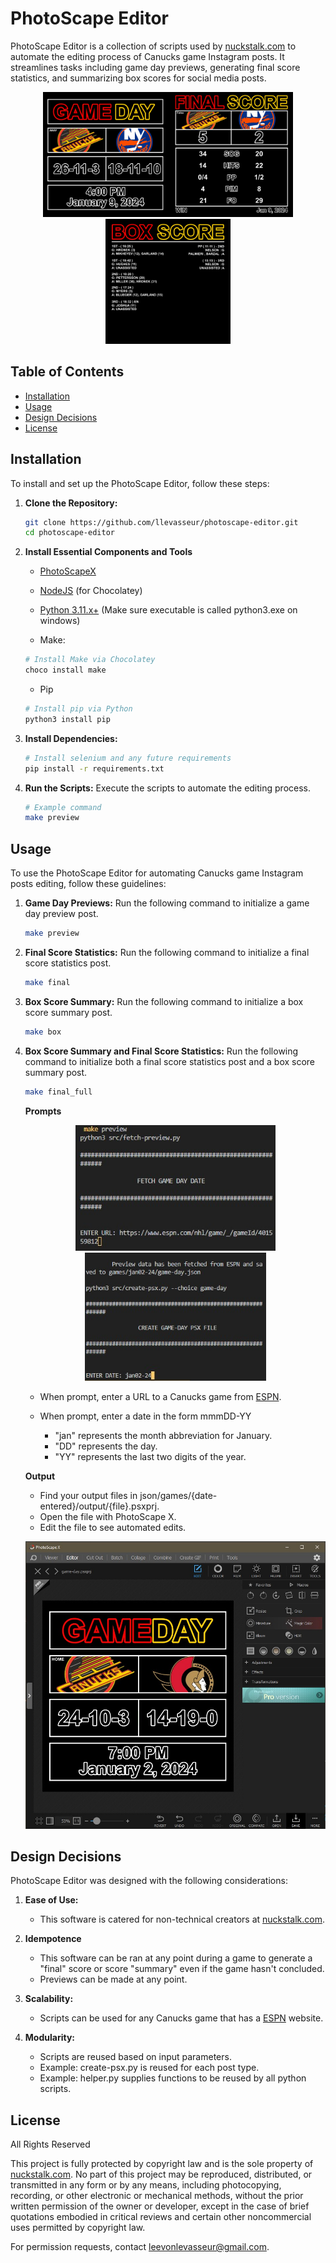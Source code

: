 # PhotoScape Editor

PhotoScape Editor is a collection of scripts used by [nuckstalk.com](https://www.nuckstalk.com/instagram-posts) to automate the editing process of Canucks game Instagram posts. It streamlines tasks including game day previews, generating final score statistics, and summarizing box scores for social media posts.
<p align='center'><kbd><img src='/assets/screenshots/game-day-example.jpg' width='200' /></kbd><kbd><img src='/assets/screenshots/final-score-example.jpg' width='200' /></kbd><kbd><img src='/assets/screenshots/box-score-example.jpg' width='200' /></kbd></p>

## Table of Contents

- [Installation](#installation)
- [Usage](#usage)
- [Design Decisions](#design-decisions)
- [License](#license)

## Installation

To install and set up the PhotoScape Editor, follow these steps:

1. **Clone the Repository:**
    ```bash
    git clone https://github.com/llevasseur/photoscape-editor.git
    cd photoscape-editor
    ```
2. **Install Essential Components and Tools**
    - [PhotoScapeX](http://x.photoscape.org/target="_blank")

    - [NodeJS](https://nodejs.org/en) (for Chocolatey)

    - [Python 3.11.x+](https://www.python.org/downloads/) (Make sure executable is called python3.exe on windows)

    - Make:
    ```bash
    # Install Make via Chocolatey
    choco install make
    ```
    - Pip
    ```bash
    # Install pip via Python
    python3 install pip
    ```
3. **Install Dependencies:**
    ```bash
    # Install selenium and any future requirements
    pip install -r requirements.txt
    ```

4. **Run the Scripts:**
    Execute the scripts to automate the editing process.
    ```bash
    # Example command
    make preview
    ```

## Usage

To use the PhotoScape Editor for automating Canucks game Instagram posts editing, follow these guidelines:

1. **Game Day Previews:**
    Run the following command to initialize a game day preview post.
    ```bash
    make preview
    ```

2. **Final Score Statistics:**
    Run the following command to initialize a final score statistics post.
    ```bash
    make final
    ```

3. **Box Score Summary:**
    Run the following command to initialize a box score summary post.
    ```bash
    make box
    ```
    
4. **Box Score Summary and Final Score Statistics:**
    Run the following command to initialize both a final score statistics post and a box score summary post.
    ```bash
    make final_full
    ```
   **Prompts**
   <p align='center'><kbd><img src='/assets/screenshots/url_example.jpg' width='320' /></kbd><kbd><img src='/assets/screenshots/date_example.jpg' width='290' /></kbd></p>

    - When prompt, enter a URL to a Canucks game from [ESPN](https://www.espn.com/nhl/game/_/gameId/401559812).


    - When prompt, enter a date in the form mmmDD-YY

        - "jan" represents the month abbreviation for January.
        - "DD" represents the day.
        - "YY" represents the last two digits of the year.

    **Output**
    - Find your output files in json/games/{date-entered}/output/{file}.psxprj.
    - Open the file with PhotoScape X.
    - Edit the file to see automated edits.

    <kbd>![Output for Game Day Preview](/assets/screenshots/photoscape-edit.jpg)</kbd>


## Design Decisions

PhotoScape Editor was designed with the following considerations:

1. **Ease of Use:**
    - This software is catered for non-technical creators at [nuckstalk.com](https://www.nuckstalk.com/instagram-posts).

2. **Idempotence**
    - This software can be ran at any point during a game to generate a "final" score or score "summary" even if the game hasn't concluded.
    - Previews can be made at any point.

3. **Scalability:**
    - Scripts can be used for any Canucks game that has a [ESPN](https://www.espn.com/nhl/game/_/gameId/401559812) website.

4. **Modularity:**
    - Scripts are reused based on input parameters.
    - Example: create-psx.py is reused for each post type.
    - Example: helper.py supplies functions to be reused by all python scripts.

## License

All Rights Reserved

This project is fully protected by copyright law and is the sole property of [nuckstalk.com](https://www.nuckstalk.com/instagram-posts). No part of this project may be reproduced, distributed, or transmitted in any form or by any means, including photocopying, recording, or other electronic or mechanical methods, without the prior written permission of the owner or developer, except in the case of brief quotations embodied in critical reviews and certain other noncommercial uses permitted by copyright law.

For permission requests, contact leevonlevasseur@gmail.com.

